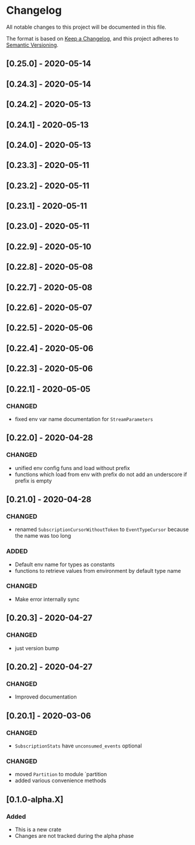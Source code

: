 # Changelog
All notable changes to this project will be documented in this file.

The format is based on [Keep a Changelog](https://keepachangelog.com/en/1.0.0/),
and this project adheres to [Semantic Versioning](https://semver.org/spec/v2.0.0.html).

## [0.25.0] - 2020-05-14

## [0.24.3] - 2020-05-14

## [0.24.2] - 2020-05-13

## [0.24.1] - 2020-05-13

## [0.24.0] - 2020-05-13

## [0.23.3] - 2020-05-11

## [0.23.2] - 2020-05-11

## [0.23.1] - 2020-05-11

## [0.23.0] - 2020-05-11

## [0.22.9] - 2020-05-10

## [0.22.8] - 2020-05-08

## [0.22.7] - 2020-05-08

## [0.22.6] - 2020-05-07

## [0.22.5] - 2020-05-06

## [0.22.4] - 2020-05-06

## [0.22.3] - 2020-05-06

## [0.22.1] - 2020-05-05

### CHANGED

- fixed env var name documentation for `StreamParameters`

## [0.22.0] - 2020-04-28

### CHANGED

- unified env config funs and load without prefix
- functions which load from env with prefix do not add an underscore if prefix is empty

## [0.21.0] - 2020-04-28

### CHANGED

- renamed `SubscriptionCursorWithoutToken` to `EventTypeCursor` because the name was too long

### ADDED

- Default env name for types as constants
- functions to retrieve values from environment by default type name

### CHANGED

- Make error internally sync

## [0.20.3] - 2020-04-27

### CHANGED

- just version bump

## [0.20.2] - 2020-04-27

### CHANGED
- Improved documentation

## [0.20.1] - 2020-03-06

### CHANGED
- `SubscriptionStats` have `unconsumed_events` optional

### CHANGED
- moved `Partition` to module `partition
- added various convenience methods

## [0.1.0-alpha.X]

### Added
- This is a new crate
- Changes are not tracked during the alpha phase
